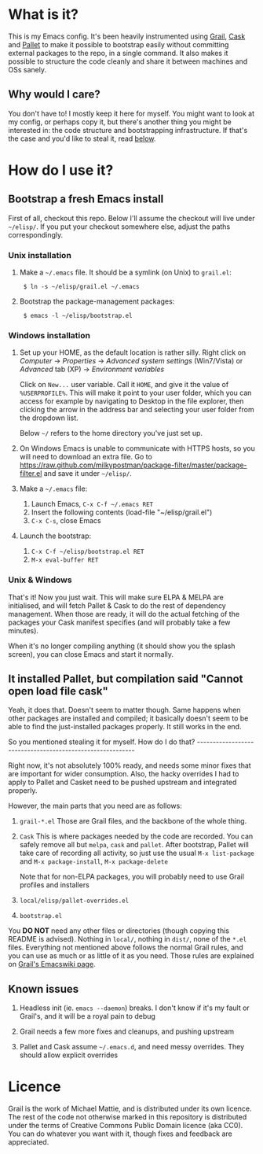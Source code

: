 What is it?
===========

This is my Emacs config. It's been heavily instrumented using
[Grail](https://github.com/codermattie/Grail),
[Cask](https://github.com/rejeep/cask.el) and
[Pallet](https://github.com/rdallasgray/pallet) 
to make it possible to bootstrap easily without committing external
packages to the repo, in a single command. It also makes it possible
to structure the code cleanly and share it between machines and OSs
sanely.

Why would I care?
-----------------

You don't have to! I mostly keep it here for myself. You might want to
look at my config, or perhaps copy it, but there's another thing you
might be interested in: the code structure and bootstrapping
infrastructure. If that's the case and you'd like to steal it, read
[below](#stealing).

How do I use it?
================

Bootstrap a fresh Emacs install
--------------------------------------

First of all, checkout this repo. Below I'll assume the checkout will
live under `~/elisp/`. If you put your checkout somewhere else, adjust
the paths correspondingly.

### Unix installation
1. Make a `~/.emacs` file. It should be a symlink (on Unix) to `grail.el`:

        $ ln -s ~/elisp/grail.el ~/.emacs
2. Bootstrap the package-management packages:

        $ emacs -l ~/elisp/bootstrap.el

### Windows installation
1. Set up your HOME, as the default location is rather silly. Right
   click on *Computer* → *Properties* → *Advanced system settings* (Win7/Vista)
   or *Advanced* tab (XP) → *Environment variables*

   Click on `New...` user variable. Call it `HOME`, and give it the
   value of `%USERPROFILE%`. This will make it point to your user
   folder, which you can access for example by navigating to Desktop
   in the file explorer, then clicking the arrow in the address bar
   and selecting your user folder from the dropdown list.

   Below `~/` refers to the home directory you've just set up.

2. On Windows Emacs is unable to communicate with HTTPS hosts, so you
   will need to download an extra file. Go to
   https://raw.github.com/milkypostman/package-filter/master/package-filter.el
   and save it under `~/elisp/`.

3. Make a `~/.emacs` file:
    1. Launch Emacs, `C-x C-f ~/.emacs RET`
    2. Insert the following contents
     (load-file "~/elisp/grail.el")
    3. `C-x C-s`, close Emacs

4. Launch the bootstrap:
    1. `C-x C-f ~/elisp/bootstrap.el RET`
    2. `M-x eval-buffer RET`
   
### Unix & Windows

That's it! Now you just wait. This will make sure ELPA & MELPA are
initialised, and will fetch Pallet & Cask to do the rest of dependency
management. When those are ready, it will do the actual fetching of the
packages your Cask manifest specifies (and will probably take a few
minutes). 

When it's no longer compiling anything (it should show you
the splash screen), you can close Emacs and start it normally.

It installed Pallet, but compilation said "Cannot open load file cask"
---------------------------------------------------------------------

Yeah, it does that. Doesn't seem to matter though. Same happens when
other packages are installed and compiled; it basically doesn't seem
to be able to find the just-installed packages properly. It still
works in the end.

<a name="stealing"/>
So you mentioned stealing it for myself. How do I do that?
----------------------------------------------------------

Right now, it's not absolutely 100% ready, and needs some minor fixes
that are important for wider consumption. Also, the hacky overrides I
had to apply to Pallet and Casket need to be pushed upstream and
integrated properly.

However, the main parts that you need are as follows:

1. `grail-*.el`
   Those are Grail files, and the backbone of the whole thing.

2. `Cask`
   This is where packages needed by the code are recorded. You can
   safely remove all but `melpa`, `cask` and `pallet`. After
   bootstrap, Pallet will take care of recording all activity, so just
   use the usual `M-x list-package` and `M-x package-install`, `M-x
   package-delete`

   Note that for non-ELPA packages, you will probably need to use
   Grail profiles and installers

3. `local/elisp/pallet-overrides.el`

4. `bootstrap.el`

You **DO NOT** need any other files or directories (though copying this
README is advised). Nothing in `local/`, nothing in `dist/`, none of
the `*.el` files. Everything not mentioned above follows the normal
Grail rules, and you can use as much or as little of it as you
need. Those rules are explained on [Grail's Emacswiki
page](http://www.emacswiki.org/emacs/Grail).

Known issues
------------

1. Headless init (ie. `emacs --daemon`) breaks. I don't know if it's
   my fault or Grail's, and it will be a royal pain to debug
 
2. Grail needs a few more fixes and cleanups, and pushing upstream
 
3. Pallet and Cask assume `~/.emacs.d`, and need messy overrides.
   They should allow explicit overrides

Licence
=======

Grail is the work of Michael Mattie, and is distributed under its own
licence. The rest of the code not otherwise marked in this repository
is distributed under the terms of Creative Commons Public Domain
licence (aka CC0). You can do whatever you want with it, though fixes
and feedback are appreciated.